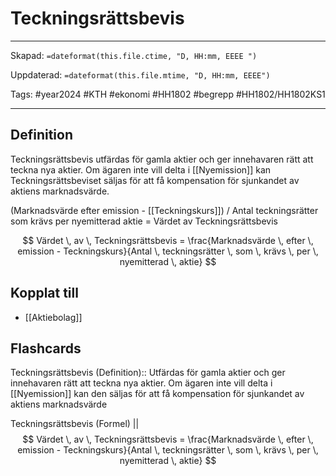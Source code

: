 # Teckningsrättsbevis

---

Skapad: `=dateformat(this.file.ctime, "D, HH:mm, EEEE ")`

Uppdaterad: `=dateformat(this.file.mtime, "D, HH:mm, EEEE")`

Tags: #year2024 #KTH #ekonomi #HH1802 #begrepp #HH1802/HH1802KS1

---

## Definition

Teckningsrättsbevis utfärdas för gamla aktier och ger innehavaren rätt att teckna nya aktier. Om ägaren inte vill delta i [[Nyemission]] kan Teckningsrättsbeviset säljas för att få kompensation för sjunkandet av aktiens marknadsvärde.

(Marknadsvärde efter emission - [[Teckningskurs]])
/
Antal teckningsrätter som krävs per nyemitterad aktie
= Värdet av Teckningsrättsbevis

$$
Värdet \, av \, Teckningsrättsbevis = \frac{Marknadsvärde \, efter \, emission - Teckningskurs}{Antal \, teckningsrätter \, som \, krävs \, per \, nyemitterad \, aktie}
$$

## Kopplat till

- [[Aktiebolag]]

## Flashcards

Teckningsrättsbevis (Definition):: Utfärdas för gamla aktier och ger innehavaren rätt att teckna nya aktier. Om ägaren inte vill delta i [[Nyemission]] kan den säljas för att få kompensation för sjunkandet av aktiens marknadsvärde
<!--SR:!2024-05-03,27,270!2024-05-14,30,310-->

Teckningsrättsbevis (Formel)
||
$$
Värdet \, av \, Teckningsrättsbevis = \frac{Marknadsvärde \, efter \, emission - Teckningskurs}{Antal \, teckningsrätter \, som \, krävs \, per \, nyemitterad \, aktie}
$$
<!--SR:!2024-04-21,7,230-->
